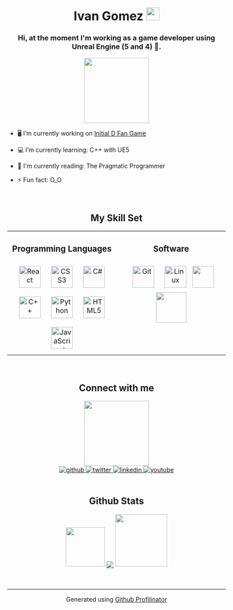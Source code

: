 # <div align="center"> Ivan Gomez <img src="https://media.giphy.com/media/v1.Y2lkPTc5MGI3NjExcHZobnQxNzJ6bXZ0bWw4dXljd3cwNW5kOGRhaGJzbWdyeWZ2eTIxcCZlcD12MV9pbnRlcm5hbF9naWZfYnlfaWQmY3Q9cw/LMt9638dO8dftAjtco/giphy.gif" width="30"/></div>

<div id="header" align="center">
  
</div>

### <div align="center">Hi, at the moment I'm working as a game developer using Unreal Engine (5 and 4) 👾.</div>

<div id="header" align="center">
  <img src="https://media2.giphy.com/media/vOmwKEisrvV53EvKHz/200w.webp?cid=790b761101qo07x86gd0qni82ba6rwkgw02rub5ar96zan2q&ep=v1_stickers_search&rid=200w.webp&ct=s" width="150"/>
</div>

- 🖥️ I’m currently working on [Initial D Fan Game](https://www.youtube.com/watch?v=71XUKkundp8)  
  

- 💻  I’m currently learning: C++ with UE5  
  

- 📖 I'm currently reading: The Pragmatic Programmer  
  

- ⚡ Fun fact: O_O  

<br/>  

## <div align=center>My Skill Set</div>  

<table align=center><tr><td valign="top" width="33%">

### <div align=center>Programming Languages</div>
<div align="center">  
<a href="https://reactjs.org/" target="_blank"><img style="margin: 10px" src="https://profilinator.rishav.dev/skills-assets/react-original-wordmark.svg" alt="React" height="50" /></a>  
<a href="https://www.w3schools.com/css/" target="_blank"><img style="margin: 10px" src="https://profilinator.rishav.dev/skills-assets/css3-original-wordmark.svg" alt="CSS3" height="50" /></a>  
<a href="https://docs.microsoft.com/en-us/dotnet/csharp/" target="_blank"><img style="margin: 10px" src="https://profilinator.rishav.dev/skills-assets/csharp-original.svg" alt="C#" height="50" /></a>  
<a href="https://www.cplusplus.com/" target="_blank"><img style="margin: 10px" src="https://profilinator.rishav.dev/skills-assets/cplusplus-original.svg" alt="C++" height="50" /></a>  
<a href="https://www.python.org/" target="_blank"><img style="margin: 10px" src="https://profilinator.rishav.dev/skills-assets/python-original.svg" alt="Python" height="50" /></a>  
<a href="https://en.wikipedia.org/wiki/HTML5" target="_blank"><img style="margin: 10px" src="https://profilinator.rishav.dev/skills-assets/html5-original-wordmark.svg" alt="HTML5" height="50" /></a>  
<a href="https://www.javascript.com/" target="_blank"><img style="margin: 10px" src="https://profilinator.rishav.dev/skills-assets/javascript-original.svg" alt="JavaScript" height="50" /></a>  
</div>

</td><td valign="top" width="33%">

### <div align=center>Software<div>
<div align="center">  
<a href="https://github.com/" target="_blank"><img style="margin: 10px" src="https://profilinator.rishav.dev/skills-assets/git-scm-icon.svg" alt="Git" height="50" /></a>  
<a href="https://www.linux.org/" target="_blank"><img style="margin: 10px" src="https://profilinator.rishav.dev/skills-assets/linux-original.svg" alt="Linux" height="50" /></a>  
<img src="https://media1.giphy.com/media/v1.Y2lkPTc5MGI3NjExNTM5aXF3MDAxeWM2Nzd0bjV6YmdqM3BxcGIwNWZjdTR0dzBhenY1aCZlcD12MV9pbnRlcm5hbF9naWZfYnlfaWQmY3Q9cw/IdyAQJVN2kVPNUrojM/giphy.gif" 
width="50"/>
<img src="https://imgs.search.brave.com/xAGJ3S1GM4bfaaSfiISF0LcSk0tXcWUX8gN3uMU44xY/rs:fit:500:0:0/g:ce/aHR0cHM6Ly9jZG4y/LnVucmVhbGVuZ2lu/ZS5jb20vdWUtbG9n/by1zdGFja2VkLXVu/cmVhbC1lbmdpbmUt/dy02Nzd4NTQ1LWZh/YzExZGUwOTQzZi5w/bmc" width="70"/>
</div>

</td></tr></table>  

<br/>  


## <div align=center>Connect with me</div>  
<div id="header" align="center">
  <img src="https://media3.giphy.com/media/v1.Y2lkPTc5MGI3NjExcjJyMnRvdHN2dmt2d3BiYzEzc3QxbzRvamkzN2h2dWR3ZnBlcWFuOCZlcD12MV9zdGlja2Vyc19zZWFyY2gmY3Q9cw/iJsjsm6dhNPiQBvztq/200w.webp" width="150"/> 
</div>
<div align="center">
<a href="https://github.com/IvanGQDev" target="_blank">
<img src=https://img.shields.io/badge/github-%2324292e.svg?&style=for-the-badge&logo=github&logoColor=white alt=github style="margin-bottom: 5px;" />
</a>
<a href="https://twitter.com/IvanG_Code" target="_blank">
<img src=https://img.shields.io/badge/twitter-%2300acee.svg?&style=for-the-badge&logo=twitter&logoColor=white alt=twitter style="margin-bottom: 5px;" />
</a>
<a href="https://www.linkedin.com/in/ivan-gomez-89ba12276/" target="_blank">
<img src=https://img.shields.io/badge/linkedin-%231E77B5.svg?&style=for-the-badge&logo=linkedin&logoColor=white alt=linkedin style="margin-bottom: 5px;" />
</a>
<a href="https://www.youtube.com/watch?v=it0yddLt_7I" target="_blank">
<img src=https://img.shields.io/badge/youtube-%23EE4831.svg?&style=for-the-badge&logo=youtube&logoColor=white alt=youtube style="margin-bottom: 5px;" />
</a>  
</div>  
  

<br/>  


## <div align=center>Github Stats</div>  
<div align="center">
  <img src="https://media1.giphy.com/media/FPsnQkFXlz0g8/giphy.webp?cid=790b7611fa2i6slz4aj36bc5l2ymawh3zgczluiphxav5ka6&ep=v1_stickers_search&rid=giphy.webp&ct=s" width="90"/>
  
  <img src="https://github-readme-stats.vercel.app/api?username=IvanGQDev&show_icons=true&count_private=true&hide_border=true" align="center" />
  <img src="https://media2.giphy.com/media/bVsrSr4QbbZny/giphy.webp?cid=790b7611fa2i6slz4aj36bc5l2ymawh3zgczluiphxav5ka6&ep=v1_stickers_search&rid=giphy.webp&ct=s" width="120"/>
  
</div>  

<br/>  

<div align="center"></div>
<br />

----
<div align="center">Generated using <a href="https://profilinator.rishav.dev/" target="_blank">Github Profilinator</a></div>

